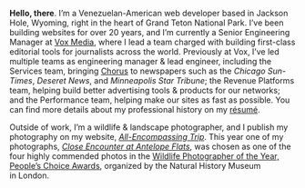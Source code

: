 **Hello, there**. I’m a Venezuelan-American web developer based in Jackson Hole, Wyoming, right in the heart of Grand Teton National Park. I’ve been building websites for over 20 years, and I’m currently a Senior Engineering Manager at [Vox Media][vm], where I lead a team charged with building first-class editorial tools for journalists across the world. Previously at Vox, I’ve led multiple teams as engineering manager & lead engineer, including the Services team, bringing [Chorus][ch] to newspapers such as the _Chicago Sun-Times_, _Deseret News_, and _Minneapolis Star Tribune_; the Revenue Platforms team, helping build better advertising tools & products for our networks; and the Performance team, helping make our sites as fast as possible. You can find more details about my professional history on my [résumé][res].

[vm]: https://www.voxmedia.com
[ch]: https://getchorus.voxmedia.com/
[res]: https://www.gesteves.com/resume/

Outside of work, I’m a wildlife & landscape photographer, and I publish my photography on my website, _[All-Encompassing Trip][aet]_. This year one of my photographs, _[Close Encounter at Antelope Flats][ce]_, was chosen as one of the four highly commended photos in the [Wildlife Photographer of the Year, People’s Choice Awards][wpy], organized by the Natural History Museum in&nbsp;London.

[aet]: https://www.allencompassingtrip.com
[ce]: https://www.allencompassingtrip.com/2619/close-encounter
[wpy]: https://www.nhm.ac.uk/wpy/gallery/2020-close-encounter
